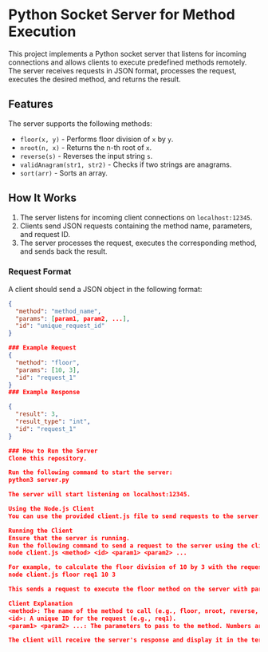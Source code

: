 # Python Socket Server for Method Execution

This project implements a Python socket server that listens for incoming connections and allows clients to execute predefined methods remotely. The server receives requests in JSON format, processes the request, executes the desired method, and returns the result.

## Features
The server supports the following methods:
- `floor(x, y)` - Performs floor division of `x` by `y`.
- `nroot(n, x)` - Returns the n-th root of `x`.
- `reverse(s)` - Reverses the input string `s`.
- `validAnagram(str1, str2)` - Checks if two strings are anagrams.
- `sort(arr)` - Sorts an array.

## How It Works
1. The server listens for incoming client connections on `localhost:12345`.
2. Clients send JSON requests containing the method name, parameters, and request ID.
3. The server processes the request, executes the corresponding method, and sends back the result.

### Request Format
A client should send a JSON object in the following format:
```json
{
  "method": "method_name",
  "params": [param1, param2, ...],
  "id": "unique_request_id"
}

### Example Request
{
  "method": "floor",
  "params": [10, 3],
  "id": "request_1"
}
### Example Response

{
  "result": 3,
  "result_type": "int",
  "id": "request_1"
}

### How to Run the Server
Clone this repository.

Run the following command to start the server:
python3 server.py

The server will start listening on localhost:12345.

Using the Node.js Client
You can use the provided client.js file to send requests to the server. The client can take command-line arguments to dynamically construct the request.

Running the Client
Ensure that the server is running.
Run the following command to send a request to the server using the client:
node client.js <method> <id> <param1> <param2> ...

For example, to calculate the floor division of 10 by 3 with the request ID req1, you would run:
node client.js floor req1 10 3

This sends a request to execute the floor method on the server with parameters 10 and 3, and the server responds with the result.

Client Explanation
<method>: The name of the method to call (e.g., floor, nroot, reverse, etc.).
<id>: A unique ID for the request (e.g., req1).
<param1> <param2> ...: The parameters to pass to the method. Numbers are automatically parsed, and strings are sent as-is.

The client will receive the server's response and display it in the terminal.